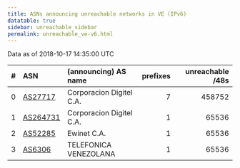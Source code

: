 ```yaml
---
title: ASNs announcing unreachable networks in VE (IPv6)
datatable: true
sidebar: unreachable_sidebar
permalink: unreachable_ve-v6.html
---
```


Data as of 2018-10-17 14:35:00 UTC


<div class="datatable-begin"></div>

|   # | ASN                                      | (announcing) AS name     |   prefixes |   unreachable /48s |
|----:|:-----------------------------------------|:-------------------------|-----------:|-------------------:|
|   0 | [AS27717](unreachable_AS27717-v6.html)   | Corporacion Digitel C.A. |          7 |             458752 |
|   1 | [AS264731](unreachable_AS264731-v6.html) | Corporacion Digitel C.A. |          1 |              65536 |
|   2 | [AS52285](unreachable_AS52285-v6.html)   | Ewinet C.A.              |          1 |              65536 |
|   3 | [AS6306](unreachable_AS6306-v6.html)     | TELEFONICA VENEZOLANA    |          1 |              65536 |

<div class="datatable-end"></div>